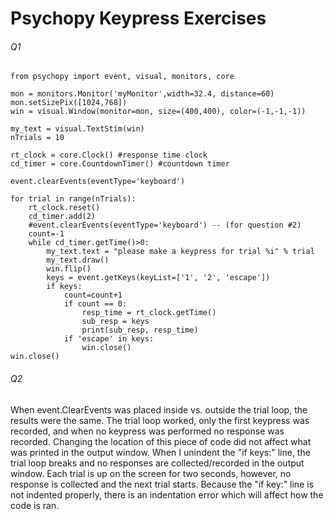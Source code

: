 # Psychopy Keypress Exercises
###### Q1
    from psychopy import event, visual, monitors, core

    mon = monitors.Monitor('myMonitor',width=32.4, distance=60)
    mon.setSizePix([1024,768])
    win = visual.Window(monitor=mon, size=(400,400), color=(-1,-1,-1))

    my_text = visual.TextStim(win)
    nTrials = 10 

    rt_clock = core.Clock() #response time clock
    cd_timer = core.CountdownTimer() #countdown timer

    event.clearEvents(eventType='keyboard') 

    for trial in range(nTrials):
        rt_clock.reset()
        cd_timer.add(2)
        #event.clearEvents(eventType='keyboard') -- (for question #2)
        count=-1
        while cd_timer.getTime()>0:
            my_text.text = "please make a keypress for trial %i" % trial 
            my_text.draw()
            win.flip()
            keys = event.getKeys(keyList=['1', '2', 'escape'])
            if keys:
                count=count+1
                if count == 0:
                    resp_time = rt_clock.getTime()
                    sub_resp = keys
                    print(sub_resp, resp_time)
                if 'escape' in keys:
                    win.close()
    win.close()


###### Q2

When event.ClearEvents was placed inside vs. outside the trial loop, the results were the same. The trial loop worked, only the first keypress was recorded, and when no keypress was performed no response was recorded. Changing the location of this piece of code did not affect what was printed in the output window. When I unindent the "if keys:" line, the trial loop breaks and no responses are collected/recorded in the output window. Each trial is up on the screen for two seconds, however, no response is collected and the next trial starts. Because the "if key:" line is not indented properly, there is an indentation error which will affect how the code is ran.



